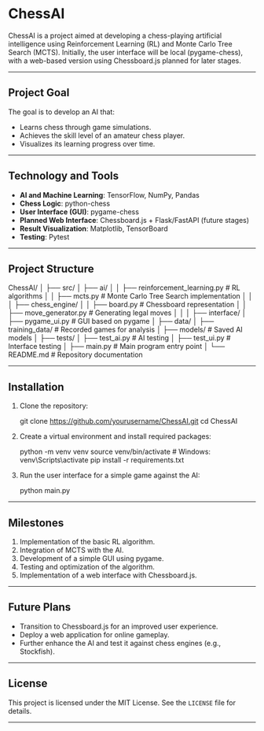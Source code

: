 # ChessAI

ChessAI is a project aimed at developing a chess-playing artificial intelligence using Reinforcement Learning (RL) and Monte Carlo Tree Search (MCTS). Initially, the user interface will be local (pygame-chess), with a web-based version using Chessboard.js planned for later stages.

---

## Project Goal

The goal is to develop an AI that:
- Learns chess through game simulations.
- Achieves the skill level of an amateur chess player.
- Visualizes its learning progress over time.

---

## Technology and Tools

- **AI and Machine Learning**: TensorFlow, NumPy, Pandas  
- **Chess Logic**: python-chess  
- **User Interface (GUI)**: pygame-chess  
- **Planned Web Interface**: Chessboard.js + Flask/FastAPI (future stages)  
- **Result Visualization**: Matplotlib, TensorBoard  
- **Testing**: Pytest  

---

## Project Structure

ChessAI/
│
├── src/
│   ├── ai/
│   │   ├── reinforcement_learning.py    # RL algorithms
│   │   ├── mcts.py                      # Monte Carlo Tree Search implementation
│   │
│   ├── chess_engine/
│   │   ├── board.py                     # Chessboard representation
│   │   ├── move_generator.py            # Generating legal moves
│   │
│   ├── interface/
│       ├── pygame_ui.py                 # GUI based on pygame
│
├── data/
│   ├── training_data/                   # Recorded games for analysis
│   ├── models/                          # Saved AI models
│
├── tests/
│   ├── test_ai.py                       # AI testing
│   ├── test_ui.py                       # Interface testing
│
├── main.py                              # Main program entry point
│
└── README.md                            # Repository documentation


---

## Installation

1. Clone the repository:

    git clone https://github.com/yourusername/ChessAI.git
    cd ChessAI
    

2. Create a virtual environment and install required packages:
    
    python -m venv venv
    source venv/bin/activate  # Windows: venv\Scripts\activate
    pip install -r requirements.txt
    

3. Run the user interface for a simple game against the AI:

    python main.py
    

---

## Milestones

1. Implementation of the basic RL algorithm.
2. Integration of MCTS with the AI.
3. Development of a simple GUI using pygame.
4. Testing and optimization of the algorithm.
5. Implementation of a web interface with Chessboard.js.

---

## Future Plans

- Transition to Chessboard.js for an improved user experience.
- Deploy a web application for online gameplay.
- Further enhance the AI and test it against chess engines (e.g., Stockfish).

---

## License

This project is licensed under the MIT License. See the `LICENSE` file for details.

---

